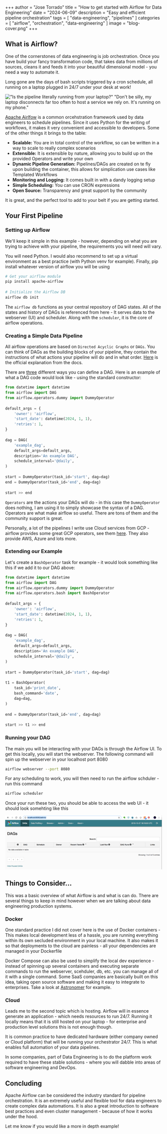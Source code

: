 
+++
author = "Jose Torrado"
title = "How to get started with Airflow for Data Engineering"
date = "2024-06-09"
description = "Easy and efficient pipeline orchestration"
tags = [
    "data-engineering",
    "pipelines"
]
categories = [
    "airflow",
    "orchestration",
    "data-engineering"
]
image = "blog-cover.png"
+++

## What is Airflow?

One of the cornerstones of data engineering is job orchestration. Once you have build your fancy transformation code, that takes data from millions of sources, cleans it and feeds it into your beautiful dimensional model - you need a way to automate it.

Long gone are the days of bash scripts triggered by a cron schedule, all running on a laptop plugged in 24/7 under your desk at work!

!["Is the pipeline literally running from your laptop?" "Don't be silly, my laptop disconnects far too often to host a service we rely on. It's running on my phone."](https://www.explainxkcd.com/wiki/images/e/e9/data_pipeline.png)

[Apache Airlfow](https://airflow.apache.org/) is a common orcehstration framework used by data engineers to schedule pipelines. Since it uses Python for the writing of workflows, it makes it very convenient and accessible to developers. Some of the other things it brings to the table:
- **Scalable:** You are in total control of the workflow, so can be written in a way to scale to really complex scenarios
- **Extensible:** It is extensible by nature, allowing you to build up on the provided Operators and write your own
- **Dynamic Pipeline Generation:** Pipelines/DAGs are created on te fly upon building the container, this allows for simplication use cases like Templated Workflows
- **Monitoring and Logging:** It comes built in with a dandy logging setup
- **Simple Scheduling:** You can use CRON expressions
- **Open Source:** Transparency and great support by the community

It is great, and the perfect tool to add to your belt if you are getting started.

## Your First Pipeline

### Setting up Airflow

We'll keep it simple in this example - however, depending on what you are trying to achieve with your pipeline, the requirements you will need will vary.

You will need Python. I would also recommend to set up a virtual environment as a best practice (with Python venv for example). Finally, pip install whatever version of airflow you will be using

``` bash
# Get your airflow module
pip install apache-airflow

# Initialize the Airflow DB
airflow db init
```

The `airflow db` functions as your central repository of DAG states. All of the states and history of DAGs is referenced from here - It serves data to the webserver (UI) and scheduler. Along with the `scheduler`, it is the core of airflow operations.

### Creating a Simple Data Pipeline

All airflow operations are based on `Directed Acyclic Graphs` or `DAGs`. You can think of DAGs as the building blocks of your pipeline, they contain the instructions of what actions your pipeline will do and in what order. [Here](https://airflow.apache.org/docs/apache-airflow/stable/core-concepts/dags.html) is the official explanation from the docs. 

There are [three](https://airflow.apache.org/docs/apache-airflow/stable/core-concepts/dags.html#declaring-a-dag) different ways you can define a DAG. Here is an example of what a DAG code would look like - using the standard constructor:

```python
from datetime import datetime
from airflow import DAG
from airflow.operators.dummy import DummyOperator

default_args = {
    'owner': 'airflow',
    'start_date': datetime(2024, 1, 1),
    'retries': 1,
}

dag = DAG(
    'example_dag',
    default_args=default_args,
    description='An example DAG',
    schedule_interval='@daily',
)

start = DummyOperator(task_id='start', dag=dag)
end = DummyOperator(task_id='end', dag=dag)

start >> end 
```

`Operators` are the actions your DAGs will do - in this case the `DummyOperator` does nothing, I am using it to simply showcase the syntax of a DAG. Operators are what make airflow so useful. There are tons of them and the community support is great.

Personally, a lot of the pipelines I write use Cloud services from GCP - airflow provides some great GCP operators, see them [here](https://airflow.apache.org/docs/apache-airflow-providers-google/stable/operators/cloud/index.html). They also provide AWS, Azure and lots more.

### Extending our Example

Let's create a `BashOperator` task for example - it would look something like this if we add it to our DAG above:

```python
from datetime import datetime
from airflow import DAG
from airflow.operators.dummy import DummyOperator
from airflow.operators.bash import BashOperator

default_args = {
    'owner': 'airflow',
    'start_date': datetime(2024, 1, 1),
    'retries': 1,
}

dag = DAG(
    'example_dag',
    default_args=default_args,
    description='An example DAG',
    schedule_interval='@daily',
)

start = DummyOperator(task_id='start', dag=dag)

t1 = BashOperator(
    task_id='print_date',
    bash_command='date',
    dag=dag,
)

end = DummyOperator(task_id='end', dag=dag)

start >> t1 >> end 
```

### Running your DAG

The main you will be interacting with your DAGs is through the Airflow UI. To get this locally, you will start the webserver. The following command will spin up the webserver in your localhost port 8080

```bash
airflow webserver --port 8080
```

For any scheduling to work, you will then need to run the airflow schduler - run this command

```bash
airflow scheduler
```

Once your run these two, you should be able to access the web UI - it should look somehting like this

![On your localhost](airflow-local.png)


## Things to Consider...

This was a basic overview of what Airflow is and what is can do. There are several things to keep in mind however when we are talking about data engineering production systems.

### Docker
One standard practice I did not cover here is the use of Docker containers - This makes local development less of a hassle, you are running everything within its own secluded environment in your local machine. It also makes it so that deployments to the cloud are painless - all your dependencies are managed in your Dockerfile

Docker Compose can also be used to simplify the local dev experience - instead of spinning up several containers and executing separate commands to run the webserver, scehduler, db, etc. you can manage all of it with a single command. Some SaaS companies are basically built on this idea, taking open source software and making it easy to integrate to enterprises. Take a look at [Astronomer](https://www.astronomer.io/?utm_term=astronomer.io&utm_campaign=ch.sem_br.brand_tp.prs_tgt.brand_mt.xct_rgn.namer_lng.eng_dv.all_con.brand-general&utm_source=google&utm_medium=sem&hsa_acc=4274135664&hsa_cam=18419792792&hsa_grp=143270970122&hsa_ad=670851261317&hsa_src=g&hsa_tgt=kwd-1777215822888&hsa_kw=astronomer.io&hsa_mt=e&hsa_net=adwords&hsa_ver=3&gad_source=1&gclid=Cj0KCQjwpZWzBhC0ARIsACvjWRPe8WRLqSZErBu6T8MXOBXoHQQ6Q85kS0P8ZCM7sjF_iIkN-y54PNIaAvsZEALw_wcB) for example.

### Cloud
Leads me to the second topic which is hosting. Airflow will in essence generate an application - which needs resources to run 24/7. Running it locally means that it is still hosted on your laptop - for enterprise and production level solutions this is not enough though.

It is common practice to have dedicated hardware (either company owned or Cloud platform) that will be running your orchestrator 24/7. This is what enables full automation of your data pipelines. 

In some companies, part of Data Engineering is to do the platform work required to have these stable solutions - where you will dabble into areas of software engineering and DevOps. 

## Concluding

Apache Airflow can be considered the industry standard for pipeline orchestration. It is an extremely useful and flexible tool for data engineers to create complex data automations. It is also a great introduction to software best practices and even cluster management - because of how it works under the hood. 

Let me know if you would like a more in depth example!
